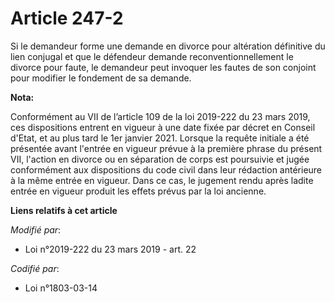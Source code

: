 # Article 247-2

Si le demandeur forme une demande en divorce pour altération définitive du lien conjugal et que le défendeur demande
reconventionnellement le divorce pour faute, le demandeur peut invoquer les fautes de son conjoint pour modifier le fondement
de sa demande.

**Nota:**

Conformément au VII de l’article 109 de la loi 2019-222 du 23 mars 2019, ces dispositions entrent en vigueur à une date fixée
par décret en Conseil d'Etat, et au plus tard le 1er janvier 2021. Lorsque la requête initiale a été présentée avant l'entrée
en vigueur prévue à la première phrase du présent VII, l'action en divorce ou en séparation de corps est poursuivie et jugée
conformément aux dispositions du code civil dans leur rédaction antérieure à la même entrée en vigueur. Dans ce cas, le
jugement rendu après ladite entrée en vigueur produit les effets prévus par la loi ancienne.

**Liens relatifs à cet article**

_Modifié par_:

  - Loi n°2019-222 du 23 mars 2019 - art. 22

_Codifié par_:

  - Loi n°1803-03-14
